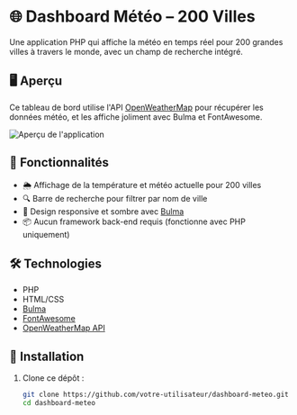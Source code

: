 # 🌐 Dashboard Météo – 200 Villes

Une application PHP qui affiche la météo en temps réel pour 200 grandes villes à travers le monde, avec un champ de recherche intégré.

## 🖥️ Aperçu

Ce tableau de bord utilise l'API [OpenWeatherMap](https://openweathermap.org/) pour récupérer les données météo, et les affiche joliment avec Bulma et FontAwesome.

![Aperçu de l'application](https://openweathermap.org/themes/openweathermap/assets/img/logo_white_cropped.png)

## 🚀 Fonctionnalités

- 🌦 Affichage de la température et météo actuelle pour 200 villes
- 🔍 Barre de recherche pour filtrer par nom de ville
- 🎨 Design responsive et sombre avec [Bulma](https://bulma.io/)
- 📦 Aucun framework back-end requis (fonctionne avec PHP uniquement)

## 🛠️ Technologies

- PHP
- HTML/CSS
- [Bulma](https://bulma.io/)
- [FontAwesome](https://fontawesome.com/)
- [OpenWeatherMap API](https://openweathermap.org/api)

## 🧪 Installation

1. Clone ce dépôt :
   ```bash
   git clone https://github.com/votre-utilisateur/dashboard-meteo.git
   cd dashboard-meteo
